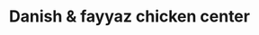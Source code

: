 ---
title: "Danish & fayyaz chicken center"
url: /karachi/danish-and-fayyaz-chicken-center/
shop: butcher
---